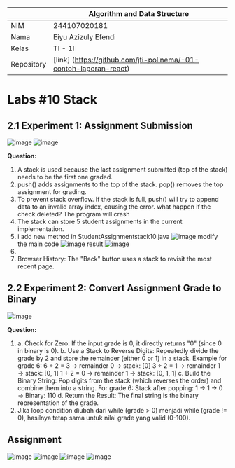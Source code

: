 |  | Algorithm and Data Structure |
|--|--|
| NIM |  244107020181|
| Nama |  Eiyu Azizuly Efendi |
| Kelas | TI - 1I |
| Repository | [link] (https://github.com/jti-polinema/-01-contoh-laporan-react) |

# Labs #10 Stack

## 2.1 Experiment 1: Assignment Submission 

![image](https://github.com/user-attachments/assets/a6473886-1207-44b0-9677-ed1b732afb46)
![image](https://github.com/user-attachments/assets/20d3c7f9-c8fa-436b-9dd7-80cdf5e258c8)

**Question:** 
1. A stack is used because the last assignment submitted (top of the stack) needs to be the first one graded.
2. push() adds assignments to the top of the stack.
   pop() removes the top assignment for grading.
3. To prevent stack overflow. If the stack is full, push() will try to append data to an invalid array index, causing the error. what happen if the check deleted?
   The program will crash
4. The stack can store 5 student assignments in the current implementation.
5. i add new method in StudentAssignmentstack10.java
   ![image](https://github.com/user-attachments/assets/848b9ea2-dedb-463d-8f16-9120ce88269c)
   modify the main code
   ![image](https://github.com/user-attachments/assets/0821f1f2-aebf-4237-9cd1-7b406302a517)
   result
   ![image](https://github.com/user-attachments/assets/795fb86d-28e5-4072-ba12-8300d62fa058)
6.
7. Browser History: The "Back" button uses a stack to revisit the most recent page.
   

## 2.2 Experiment 2: Convert Assignment Grade to Binary  

![image](https://github.com/user-attachments/assets/7e55cd9d-04e4-453f-bc36-e3bef4ccb56b)

**Question:**
1. a. Check for Zero: If the input grade is 0, it directly returns "0" (since 0 in binary is 0).
   b. Use a Stack to Reverse Digits:
       Repeatedly divide the grade by 2 and store the remainder (either 0 or 1) in a stack.
         Example for grade 6:
          6 ÷ 2 = 3 → remainder 0 → stack: [0]
          3 ÷ 2 = 1 → remainder 1 → stack: [0, 1]
          1 ÷ 2 = 0 → remainder 1 → stack: [0, 1, 1]
   c. Build the Binary String:
        Pop digits from the stack (which reverses the order) and combine them into a string.
        For grade 6:
        Stack after popping: 1 → 1 → 0 → Binary: 110
   d. Return the Result:
        The final string is the binary representation of the grade.
2. Jika loop condition diubah dari while (grade > 0) menjadi while (grade != 0), hasilnya tetap sama untuk nilai grade yang valid (0-100).

## Assignment

![image](https://github.com/user-attachments/assets/fe9128fc-5165-4097-81fd-ecf62cf2191e)
![image](https://github.com/user-attachments/assets/0eca1760-e771-42f2-83c3-ca55c6f827da)
![image](https://github.com/user-attachments/assets/48283d89-9405-47d7-893e-5891a84635b2)
![image](https://github.com/user-attachments/assets/c1efabba-2413-4b64-844c-b148ea3a927f)







